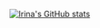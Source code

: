 [![Irina's GitHub stats](https://github-readme-stats.vercel.app/api?username=iridescenz)](https://github.com/anuraghazra/github-readme-stats)

